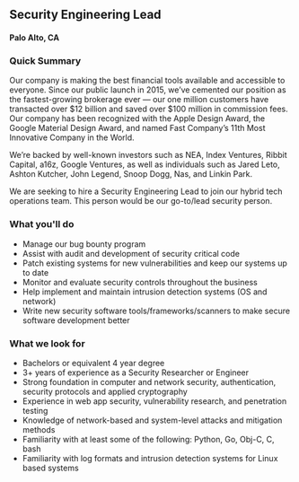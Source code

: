 ## Security Engineering Lead
#### Palo Alto, CA

### Quick Summary
Our company is making the best financial tools available and accessible to everyone. Since our public launch in 2015, we’ve cemented our position as the fastest-growing brokerage ever — our one million customers have transacted over $12 billion and saved over $100 million in commission fees. Our company has been recognized with the Apple Design Award, the Google Material Design Award, and named Fast Company’s 11th Most Innovative Company in the World.

We’re backed by well-known investors such as NEA, Index Ventures, Ribbit Capital, a16z, Google Ventures, as well as individuals such as Jared Leto, Ashton Kutcher, John Legend, Snoop Dogg, Nas, and Linkin Park.

We are seeking to hire a Security Engineering Lead to join our hybrid tech operations team. This person would be our go-to/lead security person.

### What you'll do
+	Manage our bug bounty program
+	Assist with audit and development of security critical code
+	Patch existing systems for new vulnerabilities and keep our systems up to date
+	Monitor and evaluate security controls throughout the business
+	Help implement and maintain intrusion detection systems (OS and network)
+	Write new security software tools/frameworks/scanners to make secure software development better

### What we look for
+	Bachelors or equivalent 4 year degree
+	3+ years of experience as a Security Researcher or Engineer
+	Strong foundation in computer and network security, authentication, security protocols and applied cryptography
+	Experience in web app security, vulnerability research, and penetration testing
+	Knowledge of network-based and system-level attacks and mitigation methods
+	Familiarity with at least some of the following: Python, Go, Obj-C, C, bash
+	Familiarity with log formats and intrusion detection systems for Linux based systems
